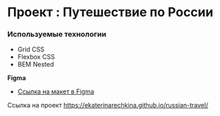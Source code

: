 # Проект : Путешествие по России

### Используемые технологии
* Grid CSS
* Flexbox CSS
* BEM Nested



**Figma**

* [Ссылка на макет в Figma](https://www.figma.com/file/5S2WSbEFL6awjVWJ0NWL8Q/Sprint-3_-Russia-_-desktop-mobile?node-id=28503%3A0)


Ссылка на проект
https://ekaterinarechkina.github.io/russian-travel/
